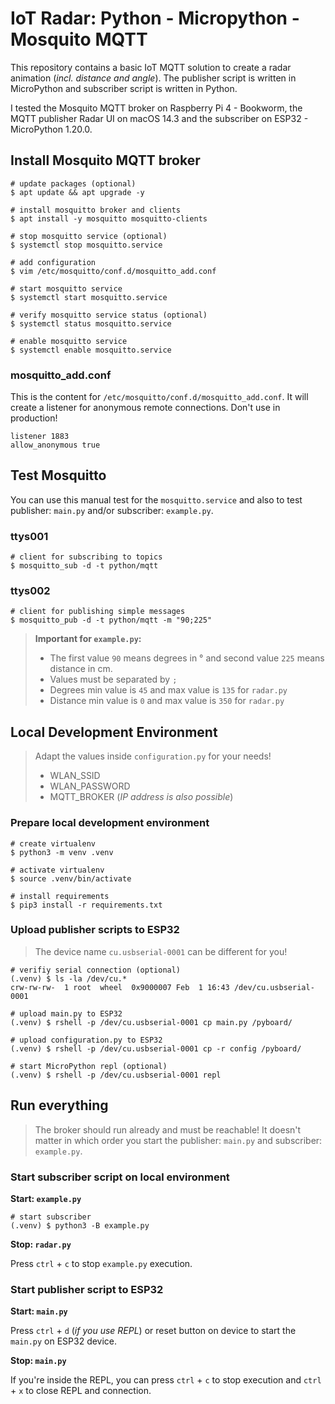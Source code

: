 # IoT Radar: Python - Micropython - Mosquito MQTT

This repository contains a basic IoT MQTT solution to create a radar animation (_incl. distance and angle_). The publisher script is written in MicroPython and subscriber script is written in Python.

I tested the Mosquito MQTT broker on Raspberry Pi 4 - Bookworm, the MQTT publisher Radar UI on macOS 14.3 and the subscriber on ESP32 - MicroPython 1.20.0.

## Install Mosquito MQTT broker

```shell
# update packages (optional)
$ apt update && apt upgrade -y

# install mosquitto broker and clients
$ apt install -y mosquitto mosquitto-clients

# stop mosquitto service (optional)
$ systemctl stop mosquitto.service

# add configuration
$ vim /etc/mosquitto/conf.d/mosquitto_add.conf

# start mosquitto service
$ systemctl start mosquitto.service

# verify mosquitto service status (optional)
$ systemctl status mosquitto.service

# enable mosquitto service
$ systemctl enable mosquitto.service
```

### mosquitto_add.conf

This is the content for `/etc/mosquitto/conf.d/mosquitto_add.conf`. It will create a listener for anonymous remote connections. Don't use in production!

```
listener 1883
allow_anonymous true
```

## Test Mosquitto

You can use this manual test for the `mosquitto.service` and also to test publisher: `main.py` and/or subscriber: `example.py`.

### ttys001

```shell
# client for subscribing to topics
$ mosquitto_sub -d -t python/mqtt
```

### ttys002

```shell
# client for publishing simple messages
$ mosquitto_pub -d -t python/mqtt -m "90;225"
```

> **Important for `example.py`:** 
> - The first value `90` means degrees in ° and second value `225` means distance in cm.
> - Values must be separated by `;`
> - Degrees min value is `45` and max value is `135` for `radar.py`
> - Distance min value is `0` and max value is `350` for `radar.py`

## Local Development Environment

> Adapt the values inside `configuration.py` for your needs!
> - WLAN_SSID
> - WLAN_PASSWORD
> - MQTT_BROKER (_IP address is also possible_)

### Prepare local development environment

```shell
# create virtualenv
$ python3 -m venv .venv

# activate virtualenv
$ source .venv/bin/activate

# install requirements
$ pip3 install -r requirements.txt
```

### Upload publisher scripts to ESP32

> The device name `cu.usbserial-0001` can be different for you!

```shell
# verifiy serial connection (optional)
(.venv) $ ls -la /dev/cu.*
crw-rw-rw-  1 root  wheel  0x9000007 Feb  1 16:43 /dev/cu.usbserial-0001

# upload main.py to ESP32
(.venv) $ rshell -p /dev/cu.usbserial-0001 cp main.py /pyboard/

# upload configuration.py to ESP32
(.venv) $ rshell -p /dev/cu.usbserial-0001 cp -r config /pyboard/

# start MicroPython repl (optional)
(.venv) $ rshell -p /dev/cu.usbserial-0001 repl
```

## Run everything

> The broker should run already and must be reachable! It doesn't matter in which order you start the publisher: `main.py` and subscriber: `example.py`.

### Start subscriber script on local environment

**Start: `example.py`**

```shell
# start subscriber
(.venv) $ python3 -B example.py 
```

**Stop: `radar.py`**

Press `ctrl` + `c` to stop `example.py` execution.

### Start publisher script to ESP32

**Start: `main.py`**

Press `ctrl` + `d` (_if you use REPL_) or reset button on device to start the `main.py` on ESP32 device.

**Stop: `main.py`**

If you're inside the REPL, you can press `ctrl` + `c` to stop execution and `ctrl` + `x` to close REPL and connection.
